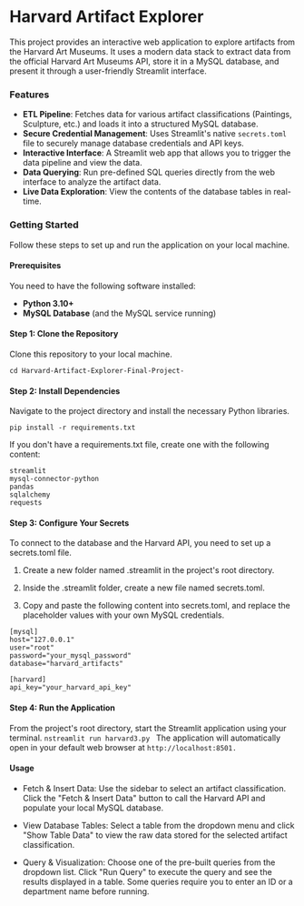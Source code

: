 # Harvard Artifact Explorer

This project provides an interactive web application to explore artifacts from the Harvard Art Museums. It uses a modern data stack to extract data from the official Harvard Art Museums API, store it in a MySQL database, and present it through a user-friendly Streamlit interface.

### Features
* **ETL Pipeline**: Fetches data for various artifact classifications (Paintings, Sculpture, etc.) and loads it into a structured MySQL database.
* **Secure Credential Management**: Uses Streamlit's native `secrets.toml` file to securely manage database credentials and API keys.
* **Interactive Interface**: A Streamlit web app that allows you to trigger the data pipeline and view the data.
* **Data Querying**: Run pre-defined SQL queries directly from the web interface to analyze the artifact data.
* **Live Data Exploration**: View the contents of the database tables in real-time.


### Getting Started

Follow these steps to set up and run the application on your local machine.

#### Prerequisites
You need to have the following software installed:
* **Python 3.10+**
* **MySQL Database** (and the MySQL service running)

#### Step 1: Clone the Repository
Clone this repository to your local machine.

``` git clone https://github.com/Maryam-Feroz/Harvard-Artifact-Explorer-Final-Project-.git
cd Harvard-Artifact-Explorer-Final-Project-  
```
#### Step 2: Install Dependencies
Navigate to the project directory and install the necessary Python libraries.

``` pip install -r requirements.txt ```

If you don't have a requirements.txt file, create one with the following content:
```
streamlit
mysql-connector-python
pandas
sqlalchemy
requests
```
#### Step 3: Configure Your Secrets
To connect to the database and the Harvard API, you need to set up a secrets.toml file.

1) Create a new folder named .streamlit in the project's root directory.

2) Inside the .streamlit folder, create a new file named secrets.toml.

3) Copy and paste the following content into secrets.toml, and replace the placeholder values with your own MySQL credentials.
```
[mysql]
host="127.0.0.1"
user="root"
password="your_mysql_password"
database="harvard_artifacts"

[harvard]
api_key="your_harvard_api_key"
```
#### Step 4: Run the Application
From the project's root directory, start the Streamlit application using your terminal.
```nstreamlit run harvard3.py ```
The application will automatically open in your default web browser at ``` http://localhost:8501. ```

#### Usage
* Fetch & Insert Data: Use the sidebar to select an artifact classification. Click the "Fetch & Insert Data" button to call the Harvard API and populate your local MySQL database.

* View Database Tables: Select a table from the dropdown menu and click "Show Table Data" to view the raw data stored for the selected artifact classification.

* Query & Visualization: Choose one of the pre-built queries from the dropdown list. Click "Run Query" to execute the query and see the results displayed in a table. Some queries require you to enter an ID or a department name before running.
